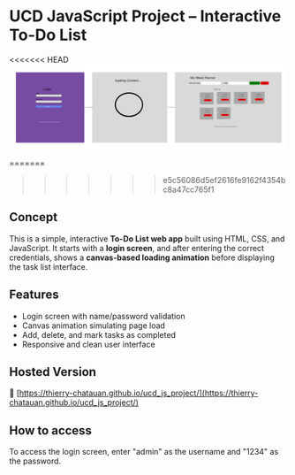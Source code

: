 # UCD JavaScript Project – Interactive To-Do List

<<<<<<< HEAD
![screenshot of project](./figma.png)

=======
>>>>>>> e5c56086d5ef2616fe9162f4354bc8a47cc765f1
## Concept

This is a simple, interactive **To-Do List web app** built using HTML, CSS, and JavaScript. It starts with a **login screen**, and after entering the correct credentials, shows a **canvas-based loading animation** before displaying the task list interface.

## Features

- Login screen with name/password validation
- Canvas animation simulating page load
- Add, delete, and mark tasks as completed
- Responsive and clean user interface

## Hosted Version

🔗 [https://thierry-chatauan.github.io/ucd_js_project/](https://thierry-chatauan.github.io/ucd_js_project/)


## How to access

To access the login screen, enter "admin" as the username and "1234" as the password.



[def]: ./figma.png